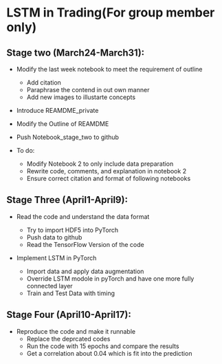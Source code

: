 # LSTM in Trading(For group member only)

## Stage two (March24-March31):
- Modify the last week notebook to meet the requirement of outline
  - Add citation
  - Paraphrase the contend in out own manner
  - Add new images to illustarte concepts
 
- Introduce REAMDME_private

- Modify the Outline of REAMDME

- Push Notebook_stage_two to github

- To do: 
  - Modify Notebook 2 to only include data preparation
  - Rewrite code, comments, and explanation in notebook 2
  - Ensure correct citation and format of following notebooks
  
## Stage Three (April1-April9):
- Read the code and understand the data format
  - Try to import HDF5 into PyTorch
  - Push data to github
  - Read the TensorFlow Version of the code

- Implement LSTM in PyTorch
  - Import data and apply data augmentation
  - Override LSTM modole in pyTorch and have one more fully connected layer
  - Train and Test Data with timing
  
    
## Stage Four (April10-April17):
- Reproduce the code and make it runnable
  - Replace the deprcated codes
  - Run the code with 15 epochs and compare the results
  - Get a correlation about 0.04 which is fit into the prediction

  
  
 
